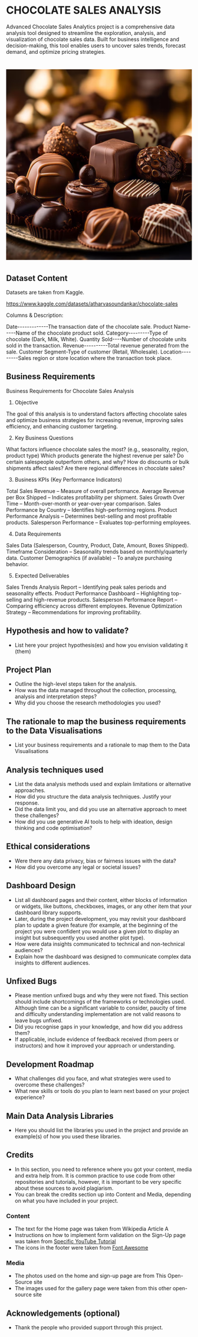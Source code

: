 
# CHOCOLATE SALES ANALYSIS

Advanced Chocolate Sales Analytics project is a comprehensive data analysis tool designed to streamline the exploration, analysis, and visualization of chocolate sales data. Built for business intelligence and decision-making, this tool enables users to uncover sales trends, forecast demand, and optimize pricing strategies.

# ![Chocolate photo](images/choco3.png)


## Dataset Content

Datasets are taken from Kaggle.

https://www.kaggle.com/datasets/atharvasoundankar/chocolate-sales

Columns & Description:

Date-------------The transaction date of the chocolate sale.
Product Name-----Name of the chocolate product sold.
Category---------Type of chocolate (Dark, Milk, White).
Quantity Sold----Number of chocolate units sold in the transaction.
Revenue----------Total revenue generated from the sale.
Customer Segment-Type of customer (Retail, Wholesale).
Location---------Sales region or store location where the transaction took place.


## Business Requirements

Business Requirements for Chocolate Sales Analysis

1. Objective

The goal of this analysis is to understand factors affecting chocolate sales and optimize business strategies for increasing revenue, improving sales efficiency, and enhancing customer targeting.

2. Key Business Questions

What factors influence chocolate sales the most? (e.g., seasonality, region, product type)
Which products generate the highest revenue per sale?
Do certain salespeople outperform others, and why?
How do discounts or bulk shipments affect sales?
Are there regional differences in chocolate sales?

3. Business KPIs (Key Performance Indicators)

Total Sales Revenue – Measure of overall performance.
Average Revenue per Box Shipped – Indicates profitability per shipment.
Sales Growth Over Time – Month-over-month or year-over-year comparison.
Sales Performance by Country – Identifies high-performing regions.
Product Performance Analysis – Determines best-selling and most profitable products.
Salesperson Performance – Evaluates top-performing employees.

4. Data Requirements

Sales Data (Salesperson, Country, Product, Date, Amount, Boxes Shipped).
Timeframe Consideration – Seasonality trends based on monthly/quarterly data.
Customer Demographics (if available) – To analyze purchasing behavior.

5. Expected Deliverables

Sales Trends Analysis Report – Identifying peak sales periods and seasonality effects.
Product Performance Dashboard – Highlighting top-selling and high-revenue products.
Salesperson Performance Report – Comparing efficiency across different employees.
Revenue Optimization Strategy – Recommendations for improving profitability.





## Hypothesis and how to validate?
* List here your project hypothesis(es) and how you envision validating it (them) 

## Project Plan
* Outline the high-level steps taken for the analysis.
* How was the data managed throughout the collection, processing, analysis and interpretation steps?
* Why did you choose the research methodologies you used?

## The rationale to map the business requirements to the Data Visualisations
* List your business requirements and a rationale to map them to the Data Visualisations

## Analysis techniques used
* List the data analysis methods used and explain limitations or alternative approaches.
* How did you structure the data analysis techniques. Justify your response.
* Did the data limit you, and did you use an alternative approach to meet these challenges?
* How did you use generative AI tools to help with ideation, design thinking and code optimisation?

## Ethical considerations
* Were there any data privacy, bias or fairness issues with the data?
* How did you overcome any legal or societal issues?

## Dashboard Design
* List all dashboard pages and their content, either blocks of information or widgets, like buttons, checkboxes, images, or any other item that your dashboard library supports.
* Later, during the project development, you may revisit your dashboard plan to update a given feature (for example, at the beginning of the project you were confident you would use a given plot to display an insight but subsequently you used another plot type).
* How were data insights communicated to technical and non-technical audiences?
* Explain how the dashboard was designed to communicate complex data insights to different audiences. 

## Unfixed Bugs
* Please mention unfixed bugs and why they were not fixed. This section should include shortcomings of the frameworks or technologies used. Although time can be a significant variable to consider, paucity of time and difficulty understanding implementation are not valid reasons to leave bugs unfixed.
* Did you recognise gaps in your knowledge, and how did you address them?
* If applicable, include evidence of feedback received (from peers or instructors) and how it improved your approach or understanding.

## Development Roadmap
* What challenges did you face, and what strategies were used to overcome these challenges?
* What new skills or tools do you plan to learn next based on your project experience? 

## Main Data Analysis Libraries
* Here you should list the libraries you used in the project and provide an example(s) of how you used these libraries.


## Credits 

* In this section, you need to reference where you got your content, media and extra help from. It is common practice to use code from other repositories and tutorials, however, it is important to be very specific about these sources to avoid plagiarism. 
* You can break the credits section up into Content and Media, depending on what you have included in your project. 

### Content 

- The text for the Home page was taken from Wikipedia Article A
- Instructions on how to implement form validation on the Sign-Up page was taken from [Specific YouTube Tutorial](https://www.youtube.com/)
- The icons in the footer were taken from [Font Awesome](https://fontawesome.com/)

### Media

- The photos used on the home and sign-up page are from This Open-Source site
- The images used for the gallery page were taken from this other open-source site



## Acknowledgements (optional)
* Thank the people who provided support through this project.
